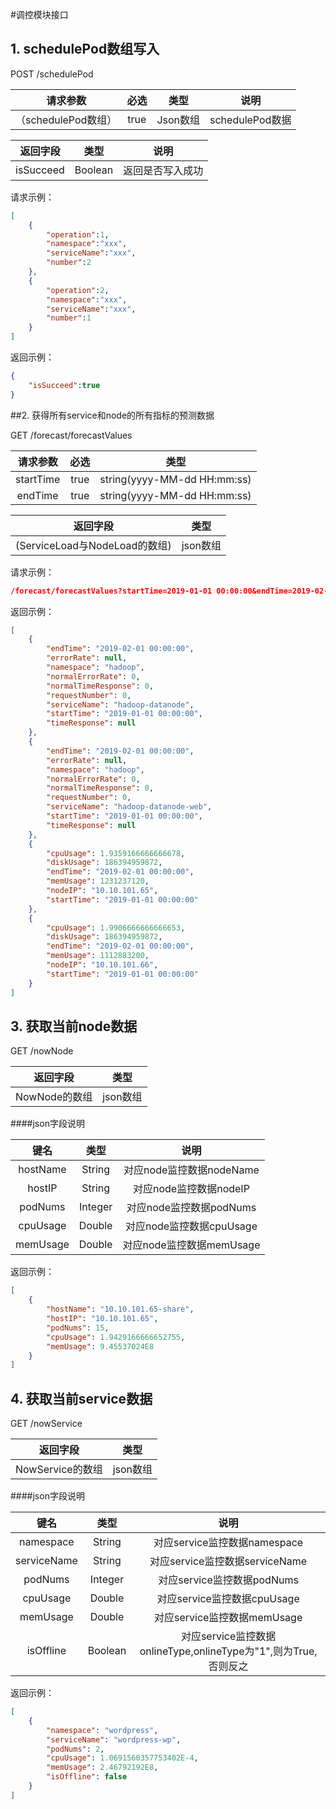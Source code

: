 #调控模块接口

## 1. schedulePod数组写入

POST /schedulePod

|      请求参数       | 必选  |   类型   |      说明       |
| :-----------------: | :---: | :------: | :-------------: |
| （schedulePod数组） | true  | Json数组 | schedulePod数据 |

| 返回字段  | 类型    | 说明             |
| --------- | ------- | ---------------- |
| isSucceed | Boolean | 返回是否写入成功 |

请求示例：

```json
[
    {
        "operation":1,
        "namespace":"xxx",
        "serviceName":"xxx",
        "number":2
    },
    {
        "operation":2,
        "namespace":"xxx",
        "serviceName":"xxx",
        "number":1
    }
]
```

返回示例：

```json
{
    "isSucceed":true
}
```

##2. 获得所有service和node的所有指标的预测数据

GET /forecast/forecastValues

| 请求参数  | 必选  |            类型             |
| :-------: | :---: | :-------------------------: |
| startTime | true  | string(yyyy-MM-dd HH:mm:ss) |
|  endTime  | true  | string(yyyy-MM-dd HH:mm:ss) |

|           返回字段            |   类型   |
| :---------------------------: | :------: |
| (ServiceLoad与NodeLoad的数组) | json数组 |

请求示例：

```json
/forecast/forecastValues?startTime=2019-01-01 00:00:00&endTime=2019-02-01 00:00:00
```

返回示例：

```json
[
    {
        "endTime": "2019-02-01 00:00:00",
        "errorRate": null,
        "namespace": "hadoop",
        "normalErrorRate": 0,
        "normalTimeResponse": 0,
        "requestNumber": 0,
        "serviceName": "hadoop-datanode",
        "startTime": "2019-01-01 00:00:00",
        "timeResponse": null
    },
    {
        "endTime": "2019-02-01 00:00:00",
        "errorRate": null,
        "namespace": "hadoop",
        "normalErrorRate": 0,
        "normalTimeResponse": 0,
        "requestNumber": 0,
        "serviceName": "hadoop-datanode-web",
        "startTime": "2019-01-01 00:00:00",
        "timeResponse": null
    },
    {
        "cpuUsage": 1.9359166666666678,
        "diskUsage": 186394959872,
        "endTime": "2019-02-01 00:00:00",
        "memUsage": 1231237120,
        "nodeIP": "10.10.101.65",
        "startTime": "2019-01-01 00:00:00"
    },
    {
        "cpuUsage": 1.9906666666666653,
        "diskUsage": 186394959872,
        "endTime": "2019-02-01 00:00:00",
        "memUsage": 1112883200,
        "nodeIP": "10.10.101.66",
        "startTime": "2019-01-01 00:00:00"
    }
]
```

## 3. 获取当前node数据

GET /nowNode

|   返回字段    |   类型   |
| :-----------: | :------: |
| NowNode的数组 | json数组 |

####json字段说明 
     
|   键名   |  类型   |           说明           |
| :------: | :-----: | :----------------------: |
| hostName | String  | 对应node监控数据nodeName |
|  hostIP  | String  |  对应node监控数据nodeIP  |
| podNums  | Integer | 对应node监控数据podNums  |
| cpuUsage | Double  | 对应node监控数据cpuUsage |
| memUsage | Double  | 对应node监控数据memUsage |

返回示例：

```json
[
    {
        "hostName": "10.10.101.65-share",
        "hostIP": "10.10.101.65",
        "podNums": 15,
        "cpuUsage": 1.9429166666652755,
        "memUsage": 9.45537024E8
    }
]
```

## 4. 获取当前service数据

GET /nowService

|     返回字段     |   类型   |
| :--------------: | :------: |
| NowService的数组 | json数组 |

####json字段说明 
     
|    键名     |  类型   |                              说明                               |
| :---------: | :-----: | :-------------------------------------------------------------: |
|  namespace  | String  |                  对应service监控数据namespace                   |
| serviceName | String  |                 对应service监控数据serviceName                  |
|   podNums   | Integer |                   对应service监控数据podNums                    |
|  cpuUsage   | Double  |                   对应service监控数据cpuUsage                   |
|  memUsage   | Double  |                   对应service监控数据memUsage                   |
|  isOffline  | Boolean | 对应service监控数据onlineType,onlineType为"1",则为True,否则反之 |

返回示例：

```json
[
    {
        "namespace": "wordpress",
        "serviceName": "wordpress-wp",
        "podNums": 2,
        "cpuUsage": 1.0691560357753402E-4,
        "memUsage": 2.46792192E8,
        "isOffline": false
    }
]
```